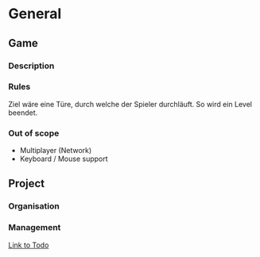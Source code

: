 ﻿# General

## Game

### Description

### Rules

Ziel wäre eine Türe, durch welche der Spieler durchläuft. So wird ein Level beendet.

### Out of scope

- Multiplayer (Network)
- Keyboard / Mouse support

## Project

### Organisation

### Management

[Link to Todo](./99_todos.md)
